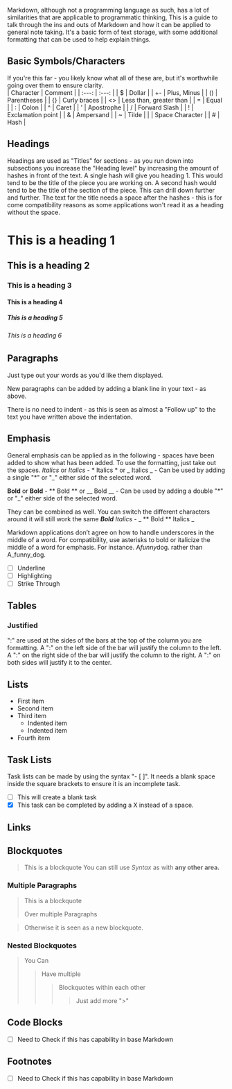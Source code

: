 Markdown, although not a programming language as such, has a lot of similarities that are applicable to programmatic thinking, This is a guide to talk through the ins and outs of Markdown and how it can be applied to general note taking.
It's a basic form of text storage, with some additional formatting that can be used to help explain things.

## Basic Symbols/Characters
If you're this far - you likely know what all of these are,  but it's worthwhile going over them to ensure clarity.  
| Character | Comment |
| :---: | :---: |
| $ | Dollar |
| +- | Plus, Minus |
| () | Parentheses |
| {} | Curly braces |
| <> | Less than, greater than |
| = | Equal |
| : | Colon |
| ^ | Caret |
| ' | Apostrophe |
| / | Forward Slash |
| ! | Exclamation point |
| & | Ampersand |
| ~ | Tilde |
|   | Space Character |
| # | Hash |

## Headings
Headings are used as "Titles" for sections - as you run down into subsections you increase the "Heading level" by increasing the amount of hashes in front of the text. A single hash will give you heading 1. This would tend to be the title of the piece you are working on. A second hash would tend to be the title of the section of the piece. This can drill down further and further.
The text for the title needs a space after the hashes - this is for come compatibility reasons as some applications won't read it as a heading without the space.
 # This is a heading 1
 ## This is a heading 2
 ### This is a heading 3
 #### This is a heading 4
 ##### This is a heading 5
 ###### This is a heading 6

## Paragraphs
Just type out your words as you'd like them displayed.

New paragraphs can be added by adding a blank line in your text - as above.

There is no need to indent - as this is seen as almost a "Follow up" to the text you have written above the indentation.

## Emphasis
General emphasis can be applied as in the following - spaces have been added to show what has been added. To use the formatting, just take out the spaces.
*Italics* or _Italics_ - * Italics * or _ Italics _ - Can be used by adding a single "*" or "_" either side of the selected word.

**Bold** or __Bold__ - ** Bold ** or __ Bold __ - Can be used by adding a double "*" or "_" either side of the selected word.

They can be combined as well. You can switch the different characters around it will still work the same
_**Bold** Italics_ - _ ** Bold ** Italics _

Markdown applications don’t agree on how to handle underscores in the middle of a word. For compatibility, use asterisks to bold or italicize the middle of a word for emphasis. For instance.
A*funny*dog. rather than A_funny_dog.

- [ ] Underline
- [ ] Highlighting
- [ ] Strike Through

## Tables

### Justified
":" are used at the sides of the bars at the top of the column you are formatting. A ":" on the left side of the bar will justify the column to the left. A ":" on the right side of the bar will justify the column to the right. A ":" on both sides will justify it to the center.

## Lists
- First item
- Second item
- Third item
    - Indented item
    - Indented item
- Fourth item

## Task Lists
Task lists can be made by using the syntax "- [ ]". It needs a blank space inside the square brackets to ensure it is an incomplete task.
- [ ] This will create a blank task
- [X] This task can be completed by adding a X instead of a space.

## Links

## Blockquotes
> This is a blockquote You can still use *Syntax* as with **any other area.**

### Multiple Paragraphs
> This is a blockquote
>
> Over multiple Paragraphs

> Otherwise it is seen as a new blockquote.

### Nested Blockquotes
> You Can
>> Have multiple
>>> Blockquotes within each other
>>>> Just add more ">"

## Code Blocks
- [ ] Need to Check if this has capability in base Markdown

## Footnotes
- [ ] Need to Check if this has capability in base Markdown
